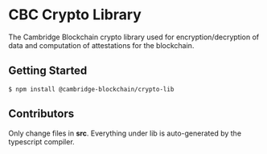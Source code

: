 # CBC Crypto Library

The Cambridge Blockchain crypto library used for encryption/decryption of data and computation of attestations for the blockchain.

## Getting Started

    $ npm install @cambridge-blockchain/crypto-lib

## Contributors

Only change files in **src**. Everything under lib is auto-generated by the typescript compiler.
